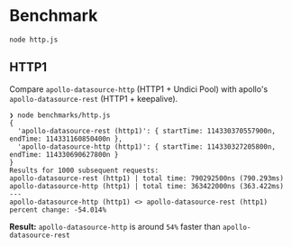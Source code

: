 # Benchmark

```
node http.js
```

## HTTP1

Compare `apollo-datasource-http` (HTTP1 + Undici Pool) with apollo's `apollo-datasource-rest`  (HTTP1 + keepalive).

```
❯ node benchmarks/http.js
{
  'apollo-datasource-rest (http1)': { startTime: 114330370557900n, endTime: 114331160850400n },
  'apollo-datasource-http (http1)': { startTime: 114330327205800n, endTime: 114330690627800n }
}
Results for 1000 subsequent requests: 
apollo-datasource-rest (http1) | total time: 790292500ns (790.293ms)
apollo-datasource-http (http1) | total time: 363422000ns (363.422ms)
---
apollo-datasource-http (http1) <> apollo-datasource-rest (http1) percent change: -54.014%
```

**Result:** `apollo-datasource-http` is around `54%` faster than `apollo-datasource-rest`
